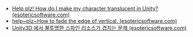 - [Help plz! How do I make my character translucent in Unity? (esotericsoftware.com)](http://esotericsoftware.com/forum/Help-plz-How-do-I-make-my-character-translucent-in-Unity-11829)
- [help~plz~How to fade the edge of vertical. (esotericsoftware.com)](http://esotericsoftware.com/forum/help-plz-How-to-fade-the-edge-of-vertical-17691)
- [Unity3D 에서 불투명한 스파인 리소스가 겹치는 문제 (esotericsoftware.com)](http://esotericsoftware.com/forum/Unity3D-11776)